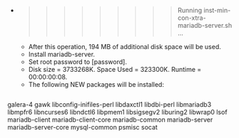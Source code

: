 * >>>>>>>>> Running inst-min-con-xtra-mariadb-server.sh ...
  * After this operation, 194 MB of additional disk space will be used.
  * Install mariadb-server.
  * Set root password to [password].
  * Disk size = 3733268K. Space Used = 323300K. Runtime = 00:00:00:08.
  * The following NEW packages will be installed:
  ```bash
galera-4 gawk libconfig-inifiles-perl libdaxctl1 libdbi-perl
libmariadb3 libmpfr6 libncurses6 libndctl6 libpmem1
libsigsegv2 liburing2 libwrap0 lsof mariadb-client
mariadb-client-core mariadb-common mariadb-server mariadb-server-core mysql-common
psmisc socat
  ```
